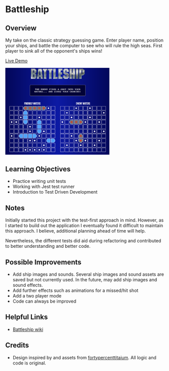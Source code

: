 # Battleship

## Overview

My take on the classic strategy guessing game. Enter player name, position your ships, and battle the computer to see who will rule the high seas. First player to sink all of the opponent's ships wins!

[Live Demo]()

<img src="./src/assets/images/game-screenshot.png" width="65%">

## Learning Objectives

- Practice writing unit tests
- Working with Jest test runner
- Introduction to Test Driven Development

## Notes

Initially started this project with the test-first approach in mind. However, as I started to build out the application I eventually found it difficult to maintain this approach. I believe, additional planning ahead of time will help.

Nevertheless, the different tests did aid during refactoring and contributed to better understanding and better code.

## Possible Improvements

- Add ship images and sounds. Several ship images and sound assets are saved but not currently used. In the future, may add ship images and sound effects.
- Add further effects such as animations for a missed/hit shot
- Add a two player mode
- Code can always be improved

## Helpful Links

- [Battleship wiki](<https://en.wikipedia.org/wiki/Battleship_(game)>)

## Credits

- Design inspired by and assets from [fortypercenttitaium](https://github.com/fortypercenttitanium). All logic and code is original.
